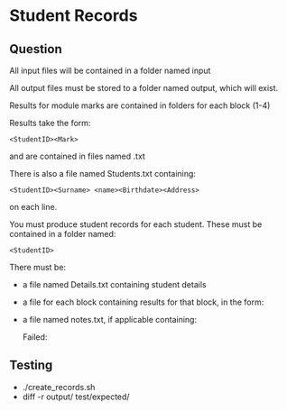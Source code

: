 Student Records
===============

Question
--------

All input files will be contained in a folder named input

All output files must be stored to a folder named output, which will exist.

Results for module marks are contained in folders for each block (1-4)

Results take the form:

    <StudentID><Mark>

and are contained in files named <modulecode>.txt

There is also a file named Students.txt containing:

    <StudentID><Surname> <name><Birthdate><Address>

on each line.

You must produce student records for each student. These must be contained in a folder named:

    <StudentID>

There must be:

* a file named Details.txt containing student details

* a file for each block containing results for that block, in the form:

    <ModuleID> <Mark>

* a file named notes.txt, if applicable containing:

    Failed:

    <ModuleID>

Testing
-------
* ./create_records.sh
* diff -r output/ test/expected/
